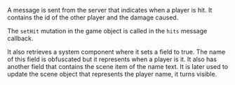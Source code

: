 A message is sent from the server that indicates when a player is hit. It contains the id of the other player and the damage caused.

The `setHit` mutation in the game object is called in the `hits` message callback.

It also retrieves a system component where it sets a field to true. The name of this field is obfuscated but it represents when a player is it. It also has another field that contains the scene item of the name text. It is later used to update the scene object that represents the player name, it turns visible.